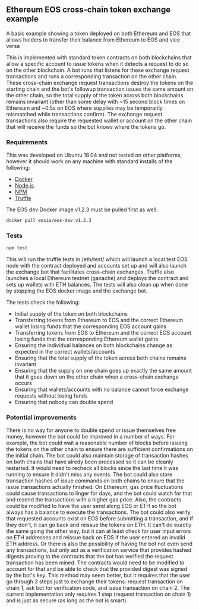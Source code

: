 ## Ethereum EOS cross-chain token exchange example

A basic example showing a token deployed on both Ethereum and EOS that allows holders to transfer their balance from Ethereum to EOS and vice versa

This is implemented with standard token contracts on both blockchains that allow a specific account to issue tokens when it detects a request to do so on the other blockchain. A bot runs that listens for these exchange request transactions and runs a corresponding transaction on the other chain. These cross-chain exchange request transactions destroy the tokens on the starting chain and the bot's followup transaction issues the same amount on the other chain, so the total supply of the token across both blockchains remains invariant (other than some delay with ~15 second block times on Ethereum and ~0.5s on EOS where supplies may be temporarily mismatched while transactions confirm). The exchange request transactions also require the requested wallet or account on the other chain that will receive the funds so the bot knows where the tokens go.

### Requirements

This was developed on Ubuntu 18.04 and not tested on other platforms, however it should work on any machine with standard installs of the following:

* [Docker](https://docs.docker.com/install/)
* [Node.js](https://nodejs.org/en/)
* [NPM](https://www.npmjs.com/get-npm)
* [Truffle](https://truffleframework.com/truffle)

The EOS dev Docker image v1.2.3 must be pulled first as well:

```Bash
docker pull eosio/eos-dev:v1.2.3
```

### Tests

```Bash
npm test
```
This will run the truffle tests in /eth/test/ which will launch a local test EOS node with the contract deployed and accounts set up and will also launch the exchange bot that facilitates cross-chain exchanges. Truffle also launches a local Ethereum testnet (ganache) and deploys the contract and sets up wallets with ETH balances. The tests will also clean up when done by stopping the EOS docker image and the exchange bot.

The tests check the following:
* Initial supply of the token on both blockchains
* Transferring tokens from Ethereum to EOS and the correct Ethereum wallet losing funds that the corresponding EOS account gains
* Transferring tokens from EOS to Ethereum and the correct EOS account losing funds that the corresponding Ethereum wallet gains
* Ensuring the individual balances on both blockchains change as expected in the correct wallets/accounts
* Ensuring that the total supply of the token across both chains remains invariant
* Ensuring that the supply on one chain goes up exactly the same amount that it goes down on the other chain when a cross-chain exchange occurs
* Ensuring that wallets/accounts with no balance cannot force exchange requests without losing funds
* Ensuring that nobody can double spend

### Potential improvements

There is no way for anyone to double spend or issue themselves free money, however the bot could be improved in a number of ways. For example, the bot could wait a reasonable number of blocks before issuing the tokens on the other chain to ensure there are sufficient confirmations on the initial chain. The bot could also maintain storage of transaction hashes on both chains that have alredy been processed so it can be cleanly restarted. It would need to recheck all blocks since the last time it was running to ensure it didn't miss any events. The bot could also store transaction hashes of issue commands on both chains to ensure that the issue transactions actually finished. On Ethereum, gas price fluctuations could cause transactions to linger for days, and the bot could watch for that and resend the transactions with a higher gas price. Also, the contracts could be modified to have the user send along EOS or ETH so the bot always has a balance to execute the transactions. The bot could also verify that requested accounts exist on EOS before submitting a transaction, and if they don't, it can go back and reissue the tokens on ETH. It can't do exactly the same going the other way, but it can at least check for user input errors on ETH addresses and reissue back on EOS if the user entered an invalid ETH address. Or there is also the possibility of having the bot not even send any transactions, but only act as a verification service that provides hashed digests proving to the contracts that the bot has verified the request transaction has been mined. The contracts would need to be modified to account for that and be able to check that the provided digest was signed by the bot's key. This method may seem better, but it requires that the user go through 3 steps just to exchange their tokens: request transaction on chain 1, ask bot for verification code, and issue transaction on chain 2. The current implementation only requires 1 step (request transaction on chain 1) and is just as secure (as long as the bot is smart).
